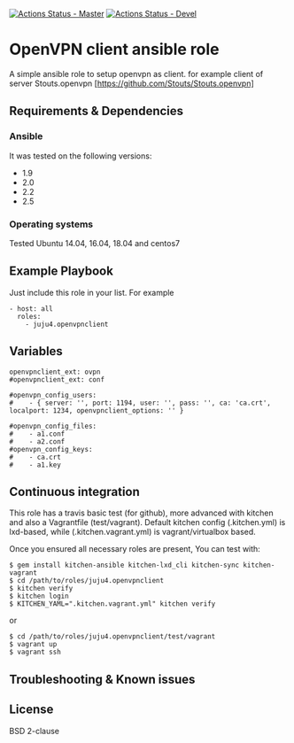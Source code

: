 [![Actions Status - Master](https://github.com/juju4/ansible-openvpnclient/workflows/AnsibleCI/badge.svg)](https://github.com/juju4/ansible-openvpnclient/actions?query=branch%3Amaster)
[![Actions Status - Devel](https://github.com/juju4/ansible-openvpnclient/workflows/AnsibleCI/badge.svg?branch=devel)](https://github.com/juju4/ansible-openvpnclient/actions?query=branch%3Adevel)

# OpenVPN client ansible role

A simple ansible role to setup openvpn as client.
for example client of server Stouts.openvpn [https://github.com/Stouts/Stouts.openvpn]

## Requirements & Dependencies

### Ansible
It was tested on the following versions:
 * 1.9
 * 2.0
 * 2.2
 * 2.5

### Operating systems

Tested Ubuntu 14.04, 16.04, 18.04 and centos7

## Example Playbook

Just include this role in your list.
For example

```
- host: all
  roles:
    - juju4.openvpnclient
```

## Variables

```
openvpnclient_ext: ovpn
#openvpnclient_ext: conf

#openvpn_config_users:
#    - { server: '', port: 1194, user: '', pass: '', ca: 'ca.crt', localport: 1234, openvpnclient_options: '' }

#openvpn_config_files:
#    - a1.conf
#    - a2.conf
#openvpn_config_keys:
#    - ca.crt
#    - a1.key

```

## Continuous integration

This role has a travis basic test (for github), more advanced with kitchen and also a Vagrantfile (test/vagrant).
Default kitchen config (.kitchen.yml) is lxd-based, while (.kitchen.vagrant.yml) is vagrant/virtualbox based.

Once you ensured all necessary roles are present, You can test with:
```
$ gem install kitchen-ansible kitchen-lxd_cli kitchen-sync kitchen-vagrant
$ cd /path/to/roles/juju4.openvpnclient
$ kitchen verify
$ kitchen login
$ KITCHEN_YAML=".kitchen.vagrant.yml" kitchen verify
```
or
```
$ cd /path/to/roles/juju4.openvpnclient/test/vagrant
$ vagrant up
$ vagrant ssh
```

## Troubleshooting & Known issues


## License

BSD 2-clause


